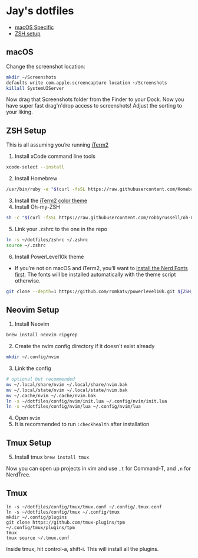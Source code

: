 
# Jay's dotfiles

* [macOS Specific](#macos)
* [ZSH setup](#zsh-setup)

## macOS

Change the screenshot location:

```zsh
mkdir ~/Screenshots
defaults write com.apple.screencapture location ~/Screenshots
killall SystemUIServer
```

Now drag that Screenshots folder from the Finder to your Dock. Now you have super fast drag'n'drop access to screenshots! Adjust the sorting to your liking.

## ZSH Setup

This is all assuming you’re running [iTerm2](https://iterm2.com/)

1. Install xCode command line tools
  ```zsh
  xcode-select --install
  ```
2. Install Homebrew
  ```zsh
  /usr/bin/ruby -e "$(curl -fsSL https://raw.githubusercontent.com/Homebrew/install/master/install)"
  ```
3. Install the [iTerm2 color theme](./iterm2/coolnight.itermcolors)
4. Install Oh-my-ZSH
  ```zsh
  sh -c "$(curl -fsSL https://raw.githubusercontent.com/robbyrussell/oh-my-zsh/master/tools/install.sh)"
  ```
5. Link your .zshrc to the one in the repo
  ```zsh
  ln -s ~/dotfiles/zshrc ~/.zshrc
  source ~/.zshrc
  ```
6. Install PowerLevel10k theme
  * If you’re not on macOS and iTerm2, you’ll want to [install the Nerd Fonts first](https://github.com/romkatv/powerlevel10k#fonts). The fonts will be installed automatically with the theme script otherwise.

  ```zsh
  git clone --depth=1 https://github.com/romkatv/powerlevel10k.git ${ZSH_CUSTOM:-$HOME/.oh-my-zsh/custom}/themes/powerlevel10k
  ```

## Neovim Setup

1. Install Neovim
  ```zsh
  brew install neovim ripgrep
  ```
2. Create the nvim config directory if it doesn't exist already
  ```zsh
  mkdir ~/.config/nvim
  ```
3. Link the config
  ```zsh
  # optional but recommended
  mv ~/.local/share/nvim ~/.local/share/nvim.bak
  mv ~/.local/state/nvim ~/.local/state/nvim.bak
  mv ~/.cache/nvim ~/.cache/nvim.bak
  ln -s ~/dotfiles/config/nvim/init.lua ~/.config/nvim/init.lua
  ln -s ~/dotfiles/config/nvim/lua ~/.config/nvim/lua
  ```
4. Open `nvim`
5. It is recommended to run `:checkhealth` after installation

## Tmux Setup

5. Install tmux
  `brew install tmux`

Now you can open up projects in vim and use `,t` for Command-T, and `,n` for NerdTree.

## Tmux
```
ln -s ~/dotfiles/config/tmux/tmux.conf ~/.config/.tmux.conf
ln -s ~/dotfiles/config/tmux ~/.config/tmux
mkdir ~/.config/plugins
git clone https://github.com/tmux-plugins/tpm ~/.config/tmux/plugins/tpm
tmux
tmux source ~/.tmux.conf
```

Inside tmux, hit control-a, shift-i. This will install all the plugins.
